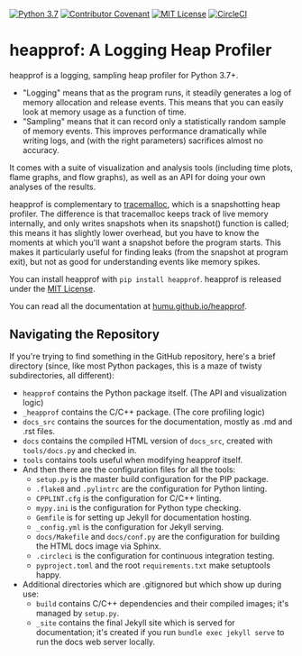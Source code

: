 [![Python 3.7](https://img.shields.io/badge/python-3.7-blue.svg)](https://www.python.org/downloads/release/python-374/)
[![Contributor Covenant](https://img.shields.io/badge/Contributor%20Covenant-v1.4%20adopted-ff69b4.svg)](https://humu.github.io/heapprof/code-of-conduct.html)
[![MIT License](https://img.shields.io/badge/License-MIT-yellow.svg)](https://humu.github.io/heapprof/license.html)
[![CircleCI](https://circleci.com/gh/humu/heapprof/tree/master.svg?style=svg&circle-token=1557bfcabda0155d6505a45e3f00d4a71a005565)](https://circleci.com/gh/humu/heapprof/tree/master)

# heapprof: A Logging Heap Profiler

heapprof is a logging, sampling heap profiler for Python 3.7+.

* "Logging" means that as the program runs, it steadily generates a log of memory allocation and
    release events. This means that you can easily look at memory usage as a function of time.
* "Sampling" means that it can record only a statistically random sample of memory events. This
    improves performance dramatically while writing logs, and (with the right parameters) sacrifices
    almost no accuracy.

It comes with a suite of visualization and analysis tools (including time plots, flame graphs, and
flow graphs), as well as an API for doing your own analyses of the results.

heapprof is complementary to [tracemalloc](https://docs.python.org/3/library/tracemalloc.html),
which is a snapshotting heap profiler. The difference is that tracemalloc keeps track of live memory
internally, and only writes snapshots when its snapshot() function is called; this means it has
slightly lower overhead, but you have to know the moments at which you'll want a snapshot before the
program starts. This makes it particularly useful for finding leaks (from the snapshot at program
exit), but not as good for understanding events like memory spikes.

You can install heapprof with `pip install heapprof`. heapprof is released under the
[MIT License](https://humu.github.io/heapprof/license.html).

You can read all the documentation at [humu.github.io/heapprof](https://humu.github.io/heapprof).

## Navigating the Repository

If you're trying to find something in the GitHub repository, here's a brief directory (since, like
most Python packages, this is a maze of twisty subdirectories, all different):

* `heapprof` contains the Python package itself. (The API and visualization logic)
* `_heapprof` contains the C/C++ package. (The core profiling logic)
* `docs_src` contains the sources for the documentation, mostly as .md and .rst files.
* `docs` contains the compiled HTML version of `docs_src`, created with `tools/docs.py` and checked
    in.
* `tools` contains tools useful when modifying heapprof itself.
* And then there are the configuration files for all the tools:
    * `setup.py` is the master build configuration for the PIP package.
    * `.flake8` and `.pylintrc` are the configuration for Python linting.
    * `CPPLINT.cfg` is the configuration for C/C++ linting.
    * `mypy.ini` is the configuration for Python type checking.
    * `Gemfile` is for setting up Jekyll for documentation hosting.
    * `_config.yml` is the configuration for Jekyll serving.
    * `docs/Makefile` and `docs/conf.py` are the configuration for building the HTML docs image via
        Sphinx.
    * `.circleci` is the configuration for continuous integration testing.
    * `pyproject.toml` and the root `requirements.txt` make setuptools happy.
* Additional directories which are .gitignored but which show up during use:
    * `build` contains C/C++ dependencies and their compiled images; it's managed by `setup.py`.
    * `_site` contains the final Jekyll site which is served for documentation; it's created if you
        run `bundle exec jekyll serve` to run the docs web server locally.
